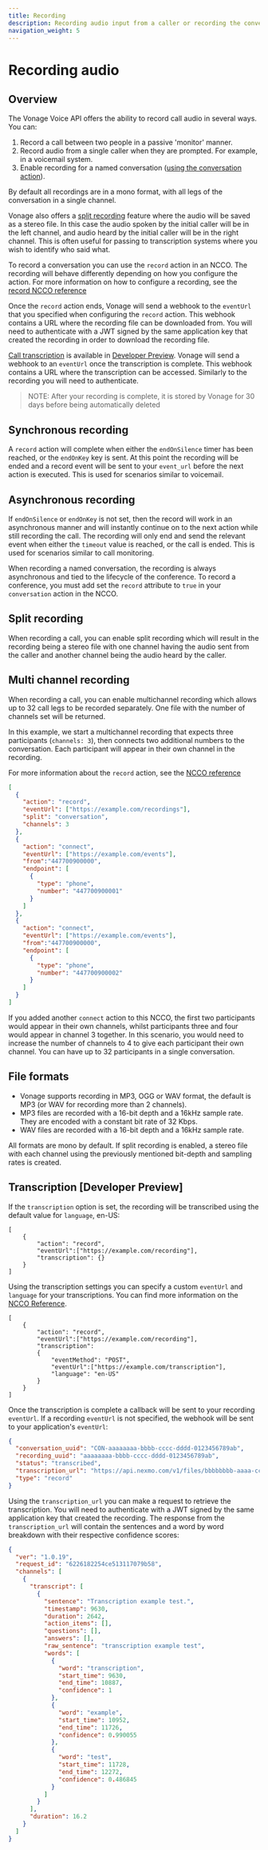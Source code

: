 ```yaml
---
title: Recording
description: Recording audio input from a caller or recording the conversation between two callers.
navigation_weight: 5
---
```


# Recording audio

## Overview

The Vonage Voice API offers the ability to record call audio in several ways. You can:

1. Record a call between two people in a passive 'monitor' manner.
2. Record audio from a single caller when they are prompted. For example, in a voicemail system.
3. Enable recording for a named conversation ([using the conversation action](/voice/voice-api/ncco-reference#conversation)).

By default all recordings are in a mono format, with all legs of the conversation in a single channel.

Vonage also offers a [split recording](#split-recording) feature where the audio will be saved as a stereo file. In this case the audio spoken by the initial caller will be in the left channel, and audio heard by the initial caller will be in the right channel. This is often useful for passing to transcription systems where you wish to identify who said what.

To record a conversation you can use the `record` action in an NCCO. The recording will behave differently depending on how you configure the action. For more information on how to configure a recording, see the [record NCCO reference](/voice/voice-api/ncco-reference#record)

Once the `record` action ends, Vonage will send a webhook to the `eventUrl` that you specified when configuring the `record` action. This webhook contains a URL where the recording file can be downloaded from. You will need to authenticate with a JWT signed by the same application key that created the recording in order to download the recording file.

[Call transcription](/voice/voice-api/guides/recording#transcription) is available in [Developer Preview](/product-lifecycle/dev-preview). Vonage will send a webhook to an `eventUrl` once the transcription is complete. This webhook contains a URL where the transcription can be accessed. Similarly to the recording you will need to authenticate.

> NOTE: After your recording is complete, it is stored by Vonage for 30 days before being automatically deleted

## Synchronous recording

A `record` action will complete when either the `endOnSilence` timer has been reached, or the `endOnKey` key is sent. At this point the recording will be ended and a record event will be sent to your `event_url` before the next action is executed. This is used for scenarios similar to voicemail.

## Asynchronous recording

If `endOnSilence` or `endOnKey` is not set, then the record will work in an asynchronous manner and will instantly continue on to the next action while still recording the call. The recording will only end and send the relevant event when either the `timeout` value is reached, or the call is ended. This is used for scenarios similar to call monitoring.

When recording a named conversation, the recording is always asynchronous and tied to the lifecycle of the conference. To record a conference, you must add set the `record` attribute to `true` in your `conversation` action in the NCCO.

## Split recording

When recording a call, you can enable split recording which will result in the recording being a stereo file with one channel having the audio sent from the caller and another channel being the audio heard by the caller.

## Multi channel recording

When recording a call, you can enable multichannel recording which allows up to 32 call legs to be recorded separately. One file with the number of channels set will be returned.

In this example, we start a multichannel recording that expects three participants (`channels: 3`), then connects two additional numbers to the conversation. Each participant will appear in their own channel in the recording.

For more information about the `record` action, see the [NCCO reference](/voice/voice-api/ncco-reference#record)

```json
[
  {
    "action": "record",
    "eventUrl": ["https://example.com/recordings"],
    "split": "conversation",
    "channels": 3
  },
  {
    "action": "connect",
    "eventUrl": ["https://example.com/events"],
    "from":"447700900000",
    "endpoint": [
      {
        "type": "phone",
        "number": "447700900001"
      }
    ]
  },
  {
    "action": "connect",
    "eventUrl": ["https://example.com/events"],
    "from":"447700900000",
    "endpoint": [
      {
        "type": "phone",
        "number": "447700900002"
      }
    ]
  }
]
```

If you added another `connect` action to this NCCO, the first two participants would appear in their own channels, whilst participants three and four would appear in channel 3 together. In this scenario, you would need to increase the number of channels to 4 to give each participant their own channel. You can have up to 32 participants in a single conversation.

## File formats

* Vonage supports recording in MP3, OGG or WAV format, the default is MP3 (or WAV for recording more than 2 channels).
* MP3 files are recorded with a 16-bit depth and a 16kHz sample rate. They are encoded with a constant bit rate of 32 Kbps.
* WAV files are recorded with a 16-bit depth and a 16kHz sample rate.

All formats are mono by default. If split recording is enabled, a stereo file with each channel using the previously mentioned bit-depth and sampling rates is created.

## Transcription [Developer Preview]

If the `transcription` option is set, the recording will be transcribed using the default value for `language`, en-US: 

```
[
    {
        "action": "record",
        "eventUrl":["https://example.com/recording"],
        "transcription": {}
    }
]
```

Using the transcription settings you can specify a custom `eventUrl` and `language` for your transcriptions. You can find more information on the [NCCO Reference](/voice/voice-api/ncco-reference#transcription-settings).

```
[
    {
        "action": "record",
        "eventUrl":["https://example.com/recording"],
        "transcription":
        {
            "eventMethod": "POST",
            "eventUrl":["https://example.com/transcription"],
            "language": "en-US"
        }
    }
]
```

Once the transcription is complete a callback will be sent to your recording `eventUrl`. If a recording `eventUrl` is not specified, the webhook will be sent to your application's `eventUrl`:

```json
{
  "conversation_uuid": "CON-aaaaaaaa-bbbb-cccc-dddd-0123456789ab",
  "recording_uuid": "aaaaaaaa-bbbb-cccc-dddd-0123456789ab",
  "status": "transcribed",
  "transcription_url": "https://api.nexmo.com/v1/files/bbbbbbbb-aaaa-cccc-dddd-0123456789ab",
  "type": "record"
}
```

Using the `transcription_url` you can make a request to retrieve the transcription. You will need to authenticate with a JWT signed by the same application key that created the recording. The response from the `transcription_url` will contain the sentences and a word by word breakdown with their respective confidence scores:

```json
{
  "ver": "1.0.19",
  "request_id": "6226182254ce513117079b58",
  "channels": [
    {
      "transcript": [
        {
          "sentence": "Transcription example test.",
          "timestamp": 9630,
          "duration": 2642,
          "action_items": [],
          "questions": [],
          "answers": [],
          "raw_sentence": "transcription example test",
          "words": [
            {
              "word": "transcription",
              "start_time": 9630,
              "end_time": 10887,
              "confidence": 1
            },
            {
              "word": "example",
              "start_time": 10952,
              "end_time": 11726,
              "confidence": 0.990055
            },
            {
              "word": "test",
              "start_time": 11728,
              "end_time": 12272,
              "confidence": 0.486845
            }
          ]
        }
      ],
      "duration": 16.2
    }
  ]
}
```
